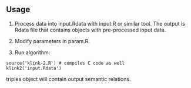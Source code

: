 ## Usage

1. Process data into input.Rdata with input.R or similar tool. The output is Rdata file that contains objects with pre-processed input data.

2. Modify parameters in param.R.

3. Run algorithm:

```
source('klink-2.R') # compiles C code as well
klink2('input.Rdata')
```

triples object will contain output semantic relations.
